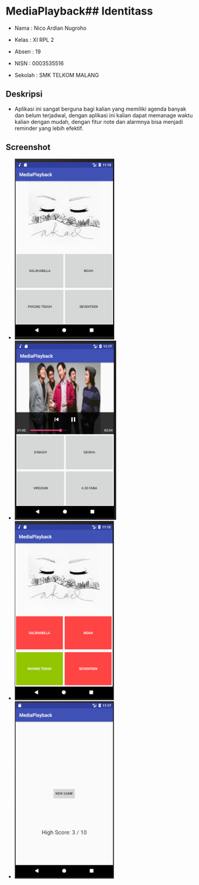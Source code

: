# MediaPlayback## Identitass
+ Nama          : Nico Ardian Nugroho
- Kelas         : XI RPL 2
+ Absen         : 19
- NISN          : 0003535516
+ Sekolah       : SMK TELKOM MALANG

## Deskripsi
+ Aplikasi ini sangat berguna bagi kalian yang memiliki agenda banyak dan belum terjadwal, dengan aplikasi ini kalian dapat memanage waktu kalian dengan mudah, dengan fitur note dan alarmnya bisa menjadi reminder yang lebih efektif. 

## Screenshot
+ ![alt text](https://github.com/NicoAN42/MediaPlayback/blob/master/z.png)
+ ![alt text](https://github.com/NicoAN42/MediaPlayback/blob/master/zz.png)
+ ![alt text](https://github.com/NicoAN42/MediaPlayback/blob/master/zzz.png)
+ ![alt text](https://github.com/NicoAN42/MediaPlayback/blob/master/zzzz.png)
